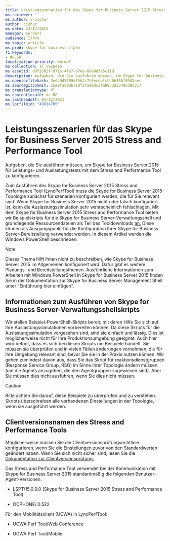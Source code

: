 ```yaml
---
title: Leistungsszenarien für das Skype for Business Server 2015 Stress and Performance Tool
ms.reviewer: ''
ms.author: v-cichur
author: cichur
ms.date: 12/17/2015
manager: serdars
audience: ITPro
ms.topic: article
ms.prod: skype-for-business-itpro
f1.keywords:
- NOCSH
localization_priority: Normal
ms.collection: IT_Skype16
ms.assetid: d972382f-971e-4fa7-b7ee-8ab9d3a5c11d
description: Aufgaben, die Sie ausführen müssen, um Skype for Business Server 2015 für Leistungs- und Auslastungstests mit dem Stress and Performance Tool zu konfigurieren.
ms.openlocfilehash: 3edc945f09ef5b2c7c6ecdefcbc66166f0945aec
ms.sourcegitcommit: c528fad9db719f3fa96dc3fa99332a349cd9d317
ms.translationtype: MT
ms.contentlocale: de-DE
ms.lasthandoff: 01/12/2021
ms.locfileid: "49814705"
---
```

# <a name="performance-scenarios-for-the-skype-for-business-server-2015-stress-and-performance-tool"></a>Leistungsszenarien für das Skype for Business Server 2015 Stress and Performance Tool
 
Aufgaben, die Sie ausführen müssen, um Skype for Business Server 2015 für Leistungs- und Auslastungstests mit dem Stress and Performance Tool zu konfigurieren.
  
Zum Ausführen des Skype for Business Server 2015 Stress and Performance Tool (LyncPerfTool) muss die Skype for Business Server 2015-Topologie zunächst für szenarien konfiguriert werden, die für Sie relevant sind. Wenn Skype for Business Server 2015 nicht oder falsch konfiguriert ist, kann die Auslastungssimulation sehr wahrscheinlich fehlschlagen. Mit dem Skype for Business Server 2015 Stress and Performance Tool bieten wir Beispielskripts für die Skype for Business Server-Verwaltungsshell und grundlegende Ressourcendateien als Teil des Tooldownloads [an.](https://www.microsoft.com/download/details.aspx?id=50367) Diese können als Ausgangspunkt für die Konfiguration Ihrer Skype for Business Server-Bereitstellung verwendet werden. In diesem Artikel werden die Windows PowerShell beschrieben.
  
> [!NOTE]
> Dieses Thema hilft Ihnen nicht zu beschreiben, wie Skype for Business Server 2015 im Allgemeinen konfiguriert wird. Dafür gibt es weitere Planungs- und Bereitstellungsthemen. Ausführliche Informationen zum Arbeiten mit Windows PowerShell in Skype for Business Server 2015 finden Sie in der Dokumentation zur Skype for Business Server Management Shell unter "Einführung hier einfügen". 
  
## <a name="about-running-skype-for-business-server-management-shell-scripts"></a>Informationen zum Ausführen von Skype for Business Server-Verwaltungsshellskripts

Wir stellen Beispiel-PowerShell-Skripts bereit, mit deren Hilfe Sie sich auf Ihre Auslastungssimulationen vorbereiten können. Da diese Skripts für die Auslastungssimulation vorgesehen sind, sind sie einfach und lässig. Dies ist möglicherweise nicht für Ihre Produktionsumgebung geeignet. Auch hier wird betont, dass es sich bei diesen Skripts um Beispiele handelt. Sie müssen sie überprüfen und in vielen Fällen änderungen vornehmen, die für Ihre Umgebung relevant sind, bevor Sie sie in der Praxis nutzen können. Wir gehen zumindest davon aus, dass Sie das Skript für reaktionsdienstgruppen (Response Service Group, RSG) im Sinne Ihrer Topologie ändern müssen (um die Agents anzugeben, die den Agentgruppen zugewiesen sind). Aber Sie müssen dies nicht ausführen, wenn Sie dies nicht müssen.
  
> [!CAUTION]
> Bitte achten Sie darauf, diese Beispiele zu überprüfen und zu verstehen. Skripts überschreiben alle vorhandenen Einstellungen in der Topologie, wenn sie ausgeführt werden. 
  
## <a name="stress-and-performance-tool-client-version-names"></a>Clientversionsnamen des Stress and Performance Tools

Möglicherweise müssen Sie die Clientversionsprüfungsrichtlinie konfigurieren, wenn Sie die Einstellungen zuvor von den Standardwerten geändert haben. Wenn Sie sich nicht sicher sind, lesen Sie die [Dokumentation zur Clientversionsprüfung.](https://msdn.microsoft.com/vsto/jj923060)
  
Das Stress and Performance Tool verwendet bei der Kommunikation mit Skype for Business Server 2015 standardmäßig die folgenden Benutzer-Agent-Versionen:
  
- LSPT/15.0.0.0 (Skype for Business Server 2015 Stress and Performance Tool)
    
- OCPHONE/.0.522
    
Für den Mobilitätsclient (UCWA) in LyncPerfTool:
  
- UCWA Perf Tool/Web Conference
    
- UCWA Perf Tool/Mobile
    

